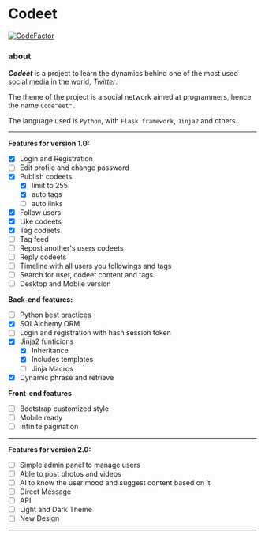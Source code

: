 # Codeet
[![CodeFactor](https://www.codefactor.io/repository/github/williamneves/codeet/badge)](https://www.codefactor.io/repository/github/williamneves/codeet)

### about
***Codeet*** is a project to learn the dynamics behind one of the most used social media in the world, *Twitter*.

The theme of the project is a social network aimed at programmers, hence the name `Code"eet".`

The language used is `Python`, with `Flask framework`, `Jinja2` and others.

-----------
**Features for version 1.0:**
 - [x] Login and Registration
 - [ ] Edit profile and change password
 - [x] Publish codeets
	 - [x] limit to 255
	 - [x] auto tags
	 - [ ] auto links
 - [x] Follow users
 - [x] Like codeets
 - [x] Tag codeets
 - [ ] Tag feed
 - [ ] Repost another's users codeets
 - [ ] Reply codeets
 - [ ] Timeline with all users you followings and tags
 - [ ] Search for user, codeet content and tags
 - [ ] Desktop and Mobile version

**Back-end features:**

 - [ ] Python best practices
 - [x] SQLAlchemy ORM
 - [ ] Login and registration with hash session token
 - [x] Jinja2 funticions
	 - [x] Inheritance
	 - [x] Includes templates
	 - [ ] Jinja Macros
 - [x] Dynamic phrase and retrieve

**Front-end features**

 - [ ] Bootstrap customized style
 - [ ] Mobile ready
 - [ ] Infinite pagination
-----------
**Features for version 2.0:**

 - [ ] Simple admin panel to manage users
 - [ ] Able to post photos and videos
 - [ ] AI to know the user mood and suggest content based on it
 - [ ] Direct Message
 - [ ] API
 - [ ] Light and Dark Theme
 - [ ] New Design
-----------
